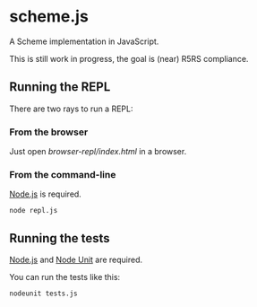 scheme.js
=========

A Scheme implementation in JavaScript.

This is still work in progress, the goal is (near) R5RS compliance.

Running the REPL
----------------

There are two rays to run a REPL:

### From the browser

Just open _browser-repl/index.html_ in a browser.

### From the command-line

[Node.js](http://nodejs.org) is required.

    node repl.js

Running the tests
-----------------

[Node.js](http://nodejs.org) and
[Node Unit](https://github.com/caolan/nodeunit) are required.

You can run the tests like this:

    nodeunit tests.js
